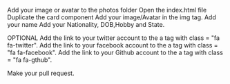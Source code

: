 Add your image or avatar to the photos folder
Open the index.html file 
Duplicate the card component
Add your image/Avatar in the img tag.
Add your name
Add your Nationality, DOB,Hobby and State.

OPTIONAL
Add the link to your twitter account to the a tag with class = "fa fa-twitter".
Add the link to your facebook account to the a tag with class = "fa fa-facebook".
Add the link to your Github account to the a tag with class = "fa fa-gthub". 

Make your pull request.